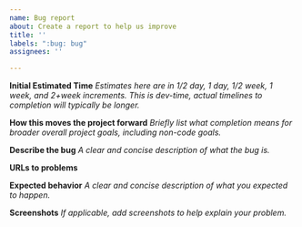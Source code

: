 ```yaml
---
name: Bug report
about: Create a report to help us improve
title: ''
labels: ":bug: bug"
assignees: ''

---
```


**Initial Estimated Time**
_Estimates here are in 1/2 day, 1 day, 1/2 week, 1 week, and 2+week increments. This is dev-time, actual timelines to completion will typically be longer._


**How this moves the project forward**
_Briefly list what completion means for broader overall project goals, including non-code goals._

**Describe the bug**
_A clear and concise description of what the bug is._

**URLs to problems**

**Expected behavior**
_A clear and concise description of what you expected to happen._

**Screenshots**
_If applicable, add screenshots to help explain your problem._
